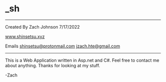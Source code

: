 # _sh

___________________________________________
Created By Zach Johnson
7/17/2022

www.shinsetsu.xyz

Emails
   shinsetsu@protonmail.com
   jzach.hte@gmail.com
   
___________________________________________

This is a Web Application written in Asp.net and C#. 
Feel free to contact me about anything. 
Thanks for looking at my stuff.


-Zach